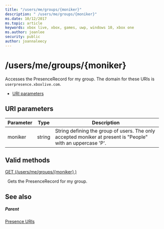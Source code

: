 ```yaml
---
title: "/users/me/groups/{moniker}"
description: " /users/me/groups/{moniker}"
ms.date: 10/12/2017
ms.topic: article
keywords: xbox live, xbox, games, uwp, windows 10, xbox one
ms.author: joanlee
security: public
author: joannaleecy
---
```


# /users/me/groups/{moniker}
Accesses the PresenceRecord for my group. 
The domain for these URIs is `userpresence.xboxlive.com`.
 
  * [URI parameters](#ID4EV)
 
<a id="ID4EV"></a>

 
## URI parameters
 
| Parameter| Type| Description| 
| --- | --- | --- | 
| moniker| string| String defining the group of users. The only accepted moniker at present is "People" with an uppercase 'P'.| 
  
<a id="ID4ERB"></a>

 
## Valid methods

[GET (/users/me/groups/{moniker} )](uri-usersmegroupsmonikerget.md)

&nbsp;&nbsp;Gets the PresenceRecord for my group.
 
<a id="ID4E2B"></a>

 
## See also
 
<a id="ID4E4B"></a>

 
##### Parent 

[Presence URIs](atoc-reference-presence.md)

   